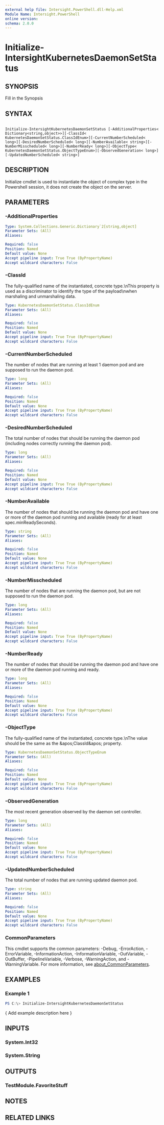 ```yaml
---
external help file: Intersight.PowerShell.dll-Help.xml
Module Name: Intersight.PowerShell
online version:
schema: 2.0.0
---
```


# Initialize-IntersightKubernetesDaemonSetStatus

## SYNOPSIS
Fill in the Synopsis

## SYNTAX

```

Initialize-IntersightKubernetesDaemonSetStatus [-AdditionalProperties< Dictionary<string,object>>][-ClassId< KubernetesDaemonSetStatus.ClassIdEnum>][-CurrentNumberScheduled< long>][-DesiredNumberScheduled< long>][-NumberAvailable< string>][-NumberMisscheduled< long>][-NumberReady< long>][-ObjectType< KubernetesDaemonSetStatus.ObjectTypeEnum>][-ObservedGeneration< long>][-UpdatedNumberScheduled< string>]

```

## DESCRIPTION

Initialize cmdlet is used to instantiate the object of complex type in the Powershell session, it does not create the object on the server.

## PARAMETERS

### -AdditionalProperties


```yaml
Type: System.Collections.Generic.Dictionary`2[string,object]
Parameter Sets: (All)
Aliases:

Required: false
Position: Named
Default value: None
Accept pipeline input: True True (ByPropertyName)
Accept wildcard characters: False
```

### -ClassId
The fully-qualified name of the instantiated, concrete type.\nThis property is used as a discriminator to identify the type of the payload\nwhen marshaling and unmarshaling data.

```yaml
Type: KubernetesDaemonSetStatus.ClassIdEnum
Parameter Sets: (All)
Aliases:

Required: false
Position: Named
Default value: None
Accept pipeline input: True True (ByPropertyName)
Accept wildcard characters: False
```

### -CurrentNumberScheduled
The number of nodes that are running at least 1 daemon pod and are supposed to run the daemon pod.

```yaml
Type: long
Parameter Sets: (All)
Aliases:

Required: false
Position: Named
Default value: None
Accept pipeline input: True True (ByPropertyName)
Accept wildcard characters: False
```

### -DesiredNumberScheduled
The total number of nodes that should be running the daemon pod (including nodes correctly running the daemon pod).

```yaml
Type: long
Parameter Sets: (All)
Aliases:

Required: false
Position: Named
Default value: None
Accept pipeline input: True True (ByPropertyName)
Accept wildcard characters: False
```

### -NumberAvailable
The number of nodes that should be running the daemon pod and have one or more of the daemon pod running and available (ready for at least spec.minReadySeconds).

```yaml
Type: string
Parameter Sets: (All)
Aliases:

Required: false
Position: Named
Default value: None
Accept pipeline input: True True (ByPropertyName)
Accept wildcard characters: False
```

### -NumberMisscheduled
The number of nodes that are running the daemon pod, but are not supposed to run the daemon pod.

```yaml
Type: long
Parameter Sets: (All)
Aliases:

Required: false
Position: Named
Default value: None
Accept pipeline input: True True (ByPropertyName)
Accept wildcard characters: False
```

### -NumberReady
The number of nodes that should be running the daemon pod and have one or more of the daemon pod running and ready.

```yaml
Type: long
Parameter Sets: (All)
Aliases:

Required: false
Position: Named
Default value: None
Accept pipeline input: True True (ByPropertyName)
Accept wildcard characters: False
```

### -ObjectType
The fully-qualified name of the instantiated, concrete type.\nThe value should be the same as the &amp;apos;ClassId&amp;apos; property.

```yaml
Type: KubernetesDaemonSetStatus.ObjectTypeEnum
Parameter Sets: (All)
Aliases:

Required: false
Position: Named
Default value: None
Accept pipeline input: True True (ByPropertyName)
Accept wildcard characters: False
```

### -ObservedGeneration
The most recent generation observed by the daemon set controller.

```yaml
Type: long
Parameter Sets: (All)
Aliases:

Required: false
Position: Named
Default value: None
Accept pipeline input: True True (ByPropertyName)
Accept wildcard characters: False
```

### -UpdatedNumberScheduled
The total number of nodes that are running updated daemon pod.

```yaml
Type: string
Parameter Sets: (All)
Aliases:

Required: false
Position: Named
Default value: None
Accept pipeline input: True True (ByPropertyName)
Accept wildcard characters: False
```


### CommonParameters
This cmdlet supports the common parameters: -Debug, -ErrorAction, -ErrorVariable, -InformationAction, -InformationVariable, -OutVariable, -OutBuffer, -PipelineVariable, -Verbose, -WarningAction, and -WarningVariable. For more information, see [about_CommonParameters](http://go.microsoft.com/fwlink/?LinkID=113216).

## EXAMPLES

### Example 1
```powershell
PS C:\> Initialize-IntersightKubernetesDaemonSetStatus
```

{ Add example description here }

## INPUTS

### System.Int32

### System.String

## OUTPUTS

### TestModule.FavoriteStuff

## NOTES

## RELATED LINKS

